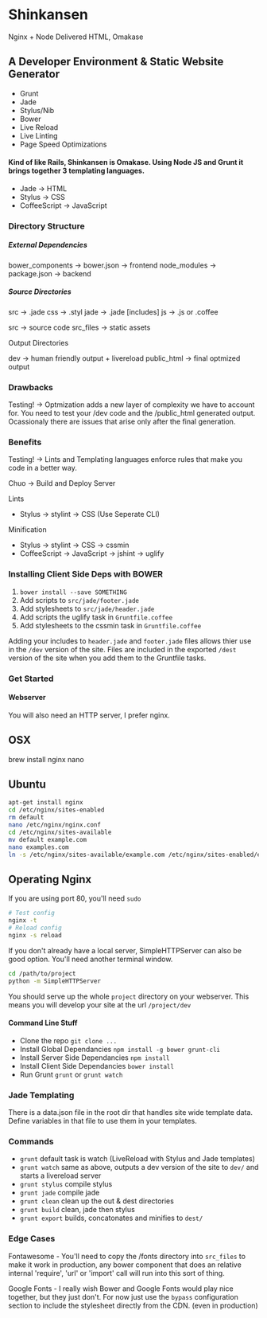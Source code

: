 # Shinkansen

Nginx + Node Delivered HTML, Omakase


## A Developer Environment & Static Website Generator

* Grunt
* Jade
* Stylus/Nib
* Bower
* Live Reload
* Live Linting
* Page Speed Optimizations


#### Kind of like Rails, Shinkansen is Omakase. Using Node JS and Grunt it brings together 3 templating languages.

* Jade -> HTML
* Stylus -> CSS
* CoffeeScript -> JavaScript

### Directory Structure

##### External Dependencies

bower_components -> bower.json -> frontend
node_modules -> package.json -> backend

##### Source Directories

src -> .jade
	css -> .styl
	jade -> .jade [includes]
	js -> .js or .coffee

src -> source code
src_files -> static assets

Output Directories

dev -> human friendly output + livereload
public_html -> final optmized output


### Drawbacks

Testing! -> Optmization adds a new layer of complexity we have to account for. You need to test your /dev code and the /public_html generated output. Ocassionaly there are issues that arise only after the final generation.

### Benefits

Testing! -> Lints and Templating languages enforce rules that make you code in a better way.

Chuo -> Build and Deploy Server

<!-- bash -->

Lints

* Stylus -> stylint -> CSS (Use Seperate CLI)


Minification

* Stylus -> stylint -> CSS -> cssmin
* CoffeeScript -> JavaScript -> jshint -> uglify

### Installing Client Side Deps with BOWER

1. `bower install --save SOMETHING`
1. Add scripts to `src/jade/footer.jade`
1. Add stylesheets to `src/jade/header.jade`
1. Add scripts the uglify task in `Gruntfile.coffee`
1. Add stylesheets to the cssmin task in `Gruntfile.coffee`

Adding your includes to `header.jade` and `footer.jade` files allows thier use in the `/dev` version of the site. Files are included in the exported `/dest` version of the site when you add them to the Gruntfile tasks.


### Get Started

#### Webserver

You will also need an HTTP server, I prefer nginx.

## OSX

brew install nginx
nano 

## Ubuntu

``` bash
apt-get install nginx
cd /etc/nginx/sites-enabled
rm default
nano /etc/nginx/nginx.conf
cd /etc/nginx/sites-available
mv default example.com
nano examples.com
ln -s /etc/nginx/sites-available/example.com /etc/nginx/sites-enabled/example.com
```

## Operating Nginx

If you are using port 80, you'll need `sudo`

``` bash
# Test config
nginx -t
# Reload config
nginx -s reload
```



If you don't already have a local server, SimpleHTTPServer can also be good option. You'll need another terminal window.

```bash
cd /path/to/project
python -m SimpleHTTPServer
```

You should serve up the whole `project` directory on your webserver. This means you will develop your site at the url `/project/dev`

#### Command Line Stuff

* Clone the repo `git clone ...`
* Install Global Dependancies `npm install -g bower grunt-cli`
* Install Server Side Dependancies `npm install`
* Install Client Side Dependancies `bower install`
* Run Grunt `grunt` or `grunt watch`


### Jade Templating

There is a data.json file in the root dir that handles site wide template data. Define variables in that file to use them in your templates.


### Commands

* `grunt` default task is watch (LiveReload with Stylus and Jade templates)
* `grunt watch` same as above, outputs a dev version of the site to `dev/` and starts a livereload server
* `grunt stylus` compile stylus
* `grunt jade` compile jade
* `grunt clean` clean up the out & dest directories
* `grunt build` clean, jade then stylus
* `grunt export` builds, concatonates and minifies to `dest/`


### Edge Cases

Fontawesome - You'll need to copy the /fonts directory into `src_files` to make it work in production, any bower component that does an relative internal 'require', 'url' or 'import' call will run into this sort of thing.

Google Fonts - I really wish Bower and Google Fonts would play nice together, but they just don't. For now just use the `bypass` configuration section to include the stylesheet directly from the CDN. (even in production)
